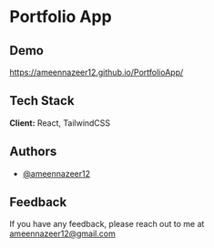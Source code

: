 
# Portfolio App




## Demo

https://ameennazeer12.github.io/PortfolioApp/

  
## Tech Stack

**Client:** React, TailwindCSS



  
## Authors

- [@ameennazeer12](https://www.github.com/ameennazeer12)

  
## Feedback

If you have any feedback, please reach out to me at ameennazeer12@gmail.com

  
